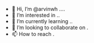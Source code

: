 - 👋 Hi, I’m @arvinwh ....
- 👀 I’m interested in ..
- 🌱 I’m currently learning ..
- 💞️ I’m looking to collaborate on .
- 📫 How to reach .
  

<!---
arvinwh/arvinwh is a ✨ special ✨ repository because its `README.md` (this file) appears on your GitHub profile.
You can click the Preview link to take a look at your changes.
--->
